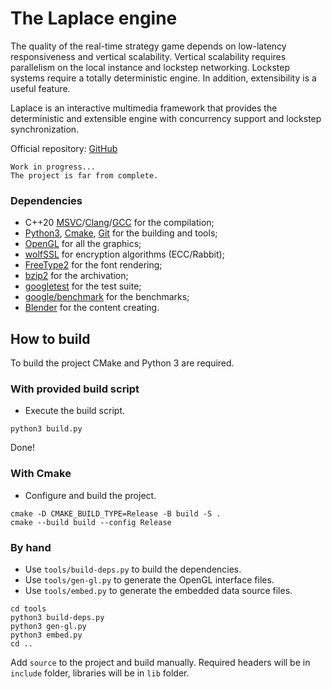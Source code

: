 #   The Laplace engine
The quality of the real-time strategy game depends on low-latency responsiveness and vertical scalability. Vertical scalability requires parallelism on the local instance and lockstep networking. Lockstep systems require a totally deterministic engine. In addition, extensibility is a useful feature.

Laplace is an interactive multimedia framework that provides the deterministic and extensible engine with concurrency support and lockstep synchronization.

Official repository: [GitHub][laplace-link]

    Work in progress...
    The project is far from complete.

### Dependencies
- C++20 [MSVC][msvc-link]/[Clang][clang-link]/[GCC][gcc-link] for the compilation;
- [Python3][python-link], [Cmake][cmake-link], [Git][git-link] for the building and tools;
- [OpenGL][opengl-link] for all the graphics;
- [wolfSSL][wolfssl-link] for encryption algorithms (ECC/Rabbit);
- [FreeType2][freetype-link] for the font rendering;
- [bzip2][bzip2-link] for the archivation;
- [googletest][googletest-link] for the test suite;
- [google/benchmark][benchmark-link] for the benchmarks;
- [Blender][blender-link] for the content creating.

##  How to build
To build the project CMake and Python 3 are required.

### With provided build script
- Execute the build script.

```shell
python3 build.py
```
Done!

### With Cmake
- Configure and build the project.

```shell
cmake -D CMAKE_BUILD_TYPE=Release -B build -S .
cmake --build build --config Release
```

### By hand
- Use `tools/build-deps.py` to build the dependencies.
- Use `tools/gen-gl.py` to generate the OpenGL interface files.
- Use `tools/embed.py` to generate the embedded data source files.

```shell
cd tools
python3 build-deps.py
python3 gen-gl.py
python3 embed.py
cd ..
```

Add `source` to the project and build manually. Required headers will be in `include` folder, libraries will be in `lib` folder.

[laplace-link]:     https://github.com/automainint/laplace
[msvc-link]:        https://visualstudio.microsoft.com/vs/features/cplusplus
[clang-link]:       https://clang.llvm.org
[gcc-link]:         https://gcc.gnu.org
[python-link]:      https://www.python.org
[cmake-link]:       https://cmake.org
[git-link]:         https://git-scm.com
[opengl-link]:      https://www.khronos.org/registry/OpenGL/index_gl.php
[wolfssl-link]:     https://github.com/wolfSSL/wolfssl
[freetype-link]:    https://gitlab.freedesktop.org/freetype/freetype
[bzip2-link]:       https://gitlab.com/federicomenaquintero/bzip2
[googletest-link]:  https://github.com/google/googletest
[benchmark-link]:   https://github.com/google/benchmark
[blender-link]:     https://www.blender.org

